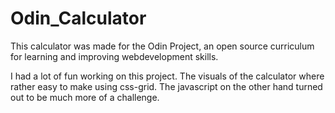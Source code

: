 # Odin_Calculator

This calculator was made for the Odin Project, an open source curriculum for learning and improving webdevelopment skills.

I had a lot of fun working on this project. The visuals of the calculator where rather easy to make using css-grid. The javascript on the other hand turned out to be much more of a challenge.
